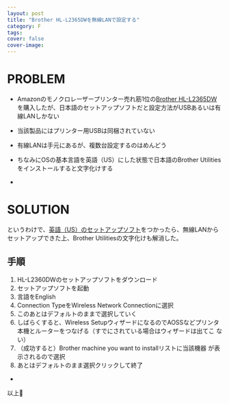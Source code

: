 ```yaml
---
layout: post
title: "Brother HL-L2365DWを無線LANで設定する"
category: F
tags:
cover: false
cover-image:
---
```


# PROBLEM

- Amazonのモノクロレーザープリンター売れ筋1位の[Brother HL-L2365DW](https://www.amazon.co.jp/gp/product/B00NSFP1FS)を購入したが、日本語のセットアップソフトだと設定方法がUSBあるいは有線LANしかない
- 当該製品にはプリンター用USBは同梱されていない
- 有線LANは手元にあるが、複数台設定するのはめんどう
- ちなみにOSの基本言語を英語（US）にした状態で日本語のBrother Utilitiesをインストールすると文字化けする

-

# SOLUTION

というわけで、[英語（US）のセットアップソフト](http://support.brother.com/g/b/downloadtop.aspx?c=us&lang=en&prod=hll2360dw_us)をつかったら、無線LANからセットアップできた上、Brother Utilitiesの文字化けも解消した。

## 手順

1. HL-L2360DWのセットアップソフトをダウンロード
2. セットアップソフトを起動
3. 言語をEnglish
4. Connection TypeをWireless Network Connectionに選択
5. このあとはデフォルトのままで選択していく
10. しばらくすると、Wireless SetupウィザードになるのでAOSSなどプリンタ
    本機とルーターをつなげる（すでにされている場合はウィザードは出てこ
    ない）
11. （成功すると）Brother machine you want to installリストに当該機器
    が表示されるので選択
12. あとはデフォルトのまま選択クリックして終了

-

以上:construction_worker:
